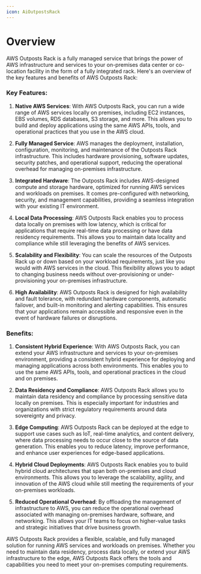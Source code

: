 ```yaml
---
icon: AiOutpostsRack
---
```

# Overview

AWS Outposts Rack is a fully managed service that brings the power of AWS infrastructure and services to your on-premises data center or co-location facility in the form of a fully integrated rack. Here's an overview of the key features and benefits of AWS Outposts Rack:

### Key Features:

1. **Native AWS Services**: With AWS Outposts Rack, you can run a wide range of AWS services locally on premises, including EC2 instances, EBS volumes, RDS databases, S3 storage, and more. This allows you to build and deploy applications using the same AWS APIs, tools, and operational practices that you use in the AWS cloud.
    
2. **Fully Managed Service**: AWS manages the deployment, installation, configuration, monitoring, and maintenance of the Outposts Rack infrastructure. This includes hardware provisioning, software updates, security patches, and operational support, reducing the operational overhead for managing on-premises infrastructure.
    
3. **Integrated Hardware**: The Outposts Rack includes AWS-designed compute and storage hardware, optimized for running AWS services and workloads on premises. It comes pre-configured with networking, security, and management capabilities, providing a seamless integration with your existing IT environment.
    
4. **Local Data Processing**: AWS Outposts Rack enables you to process data locally on premises with low latency, which is critical for applications that require real-time data processing or have data residency requirements. This allows you to maintain data locality and compliance while still leveraging the benefits of AWS services.
    
5. **Scalability and Flexibility**: You can scale the resources of the Outposts Rack up or down based on your workload requirements, just like you would with AWS services in the cloud. This flexibility allows you to adapt to changing business needs without over-provisioning or under-provisioning your on-premises infrastructure.
    
6. **High Availability**: AWS Outposts Rack is designed for high availability and fault tolerance, with redundant hardware components, automatic failover, and built-in monitoring and alerting capabilities. This ensures that your applications remain accessible and responsive even in the event of hardware failures or disruptions.
    

### Benefits:

1. **Consistent Hybrid Experience**: With AWS Outposts Rack, you can extend your AWS infrastructure and services to your on-premises environment, providing a consistent hybrid experience for deploying and managing applications across both environments. This enables you to use the same AWS APIs, tools, and operational practices in the cloud and on premises.
    
2. **Data Residency and Compliance**: AWS Outposts Rack allows you to maintain data residency and compliance by processing sensitive data locally on premises. This is especially important for industries and organizations with strict regulatory requirements around data sovereignty and privacy.
    
3. **Edge Computing**: AWS Outposts Rack can be deployed at the edge to support use cases such as IoT, real-time analytics, and content delivery, where data processing needs to occur close to the source of data generation. This enables you to reduce latency, improve performance, and enhance user experiences for edge-based applications.
    
4. **Hybrid Cloud Deployments**: AWS Outposts Rack enables you to build hybrid cloud architectures that span both on-premises and cloud environments. This allows you to leverage the scalability, agility, and innovation of the AWS cloud while still meeting the requirements of your on-premises workloads.
    
5. **Reduced Operational Overhead**: By offloading the management of infrastructure to AWS, you can reduce the operational overhead associated with managing on-premises hardware, software, and networking. This allows your IT teams to focus on higher-value tasks and strategic initiatives that drive business growth.
    

AWS Outposts Rack provides a flexible, scalable, and fully managed solution for running AWS services and workloads on premises. Whether you need to maintain data residency, process data locally, or extend your AWS infrastructure to the edge, AWS Outposts Rack offers the tools and capabilities you need to meet your on-premises computing requirements.
